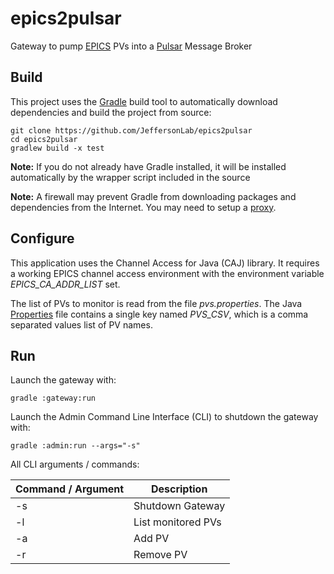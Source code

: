 # epics2pulsar
Gateway to pump [EPICS](https://epics-controls.org) PVs into a [Pulsar](https://pulsar.apache.org) Message Broker

## Build
This project uses the [Gradle](https://gradle.org) build tool to automatically download dependencies and build the project from source:
````
git clone https://github.com/JeffersonLab/epics2pulsar
cd epics2pulsar
gradlew build -x test
````
__Note:__ If you do not already have Gradle installed, it will be installed automatically by the wrapper script included in the source 

__Note:__ A firewall may prevent Gradle from downloading packages and dependencies from the Internet.   You may need to setup a [proxy](https://github.com/JeffersonLab/jmyapi/wiki/JLab-Proxy).   

## Configure
This application uses the Channel Access for Java (CAJ) library. It requires a working EPICS channel access environment with the environment variable _EPICS_CA_ADDR_LIST_ set.

The list of PVs to monitor is read from the file _pvs.properties_.  The Java [Properties](https://en.wikipedia.org/wiki/.properties) file contains a single key named _PVS_CSV_, which is a comma separated values list of PV names.

## Run
Launch the gateway with:
````
gradle :gateway:run
````
Launch the Admin Command Line Interface (CLI) to shutdown the gateway with:
````
gradle :admin:run --args="-s"
````
All CLI arguments / commands:

| Command / Argument | Description |
|---------|--------|
| -s | Shutdown Gateway |
| -l | List monitored PVs |
| -a <pv> | Add PV |
| -r <pv> | Remove PV | 
